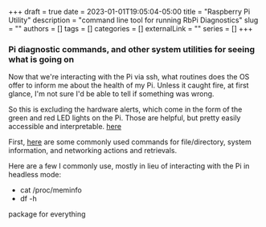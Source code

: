+++ 
draft = true
date = 2023-01-01T19:05:04-05:00
title = "Raspberry Pi Utility"
description = "command line tool for running RbPi Diagnostics"
slug = ""
authors = []
tags = []
categories = []
externalLink = ""
series = []
+++


### Pi diagnostic commands, and other system utilities for seeing what is going on 

Now that we're interacting with the Pi via ssh, what routines does the OS offer to inform me about the health of my Pi. Unless it caught fire, at first glance, I'm not sure I'd be able to tell if something was wrong. 

So this is excluding the hardware alerts, which come in the form of the green and red LED lights on the Pi. Those are helpful, but pretty easily accessible and interpretable. [here](...)

First, [here](https://www.circuitbasics.com/useful-raspberry-pi-commands/) are some commonly used commands for file/directory, system information, and networking actions and retrievals. 

Here are a few I commonly use, mostly in lieu of interacting with the Pi in headless mode:
- cat /proc/meminfo
- df -h


package for everything



